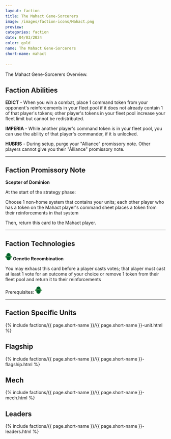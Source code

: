 ```yaml
---
layout: faction
title: The Mahact Gene-Sorcerers
image: /images/faction-icons/Mahact.png
preview: 
categories: faction
date: 04/03/2024
color: gold
name: The Mahact Gene-Sorcerers
short-name: mahact

---
```

The Mahact Gene-Sorcerers Overview.
## Faction Abilities
**EDICT** - When you win a combat, place 1 command token from your opponent's reinforcements in your fleet pool if it does not already contain 1 of that player's tokens; other player's tokens in your fleet pool increase your fleet limit but cannot be redistributed.

**IMPERIA** - While another player's command token is in your fleet pool, you can use the ability of that player's commander, if it is unlocked.

**HUBRIS** - During setup, purge your "Alliance" promissory note. Other players cannot give you their "Alliance" promissory note.

___

## Faction Promissory Note
**Scepter of Dominion** 

At the start of the strategy phase:

Choose 1 non-home system that contains your units; each other player who has a token on the Mahact player's command sheet places a token from their reinforcements in that system

Then, return this card to the Mahact player.

___

## Faction Technologies
![](/images/tech-icon/tech_biotic.png) **Genetic Recombination**

You may exhaust this card before a player casts votes; that player must cast at least 1 vote for an outcome of your choice or remove 1 token from their fleet pool and return it to their reinforcements

Prerequisites: ![](/images/tech-icon/tech_biotic.png)

___

## Faction Specific Units

{% include factions/{{ page.short-name }}/{{ page.short-name }}-unit.html %}

## Flagship

 {% include factions/{{ page.short-name }}/{{ page.short-name }}-flagship.html %}

## Mech

 {% include factions/{{ page.short-name }}/{{ page.short-name }}-mech.html %}

## Leaders

 {% include factions/{{ page.short-name }}/{{ page.short-name }}-leaders.html %}